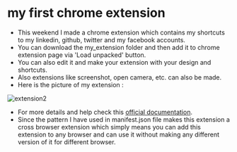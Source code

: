 # my first chrome extension
+ This weekend I made a chrome extension which contains my shortcuts to my linkedin, github, twitter and my facebook accounts. 
+ You can download the my_extension folder and then add it to chrome extension page via 'Load unpacked' button. 
+ You can also edit it and make your extension with your design and shortcuts.
+ Also extensions like screenshot, open camera, etc. can also be made.
+ Here is the picture of my extension :

![extension2](https://user-images.githubusercontent.com/25251763/46247464-6ad75400-c429-11e8-80cb-dc09e9c69c62.png)

+ For more details and help check this [official documentation](https://developer.chrome.com/extensions/devguide).
+ Since the pattern I have used in manifest.json file makes this extension a cross browser extension which simply means you can add this extension to any browser and can use it without making any different version of it for different browser. 
